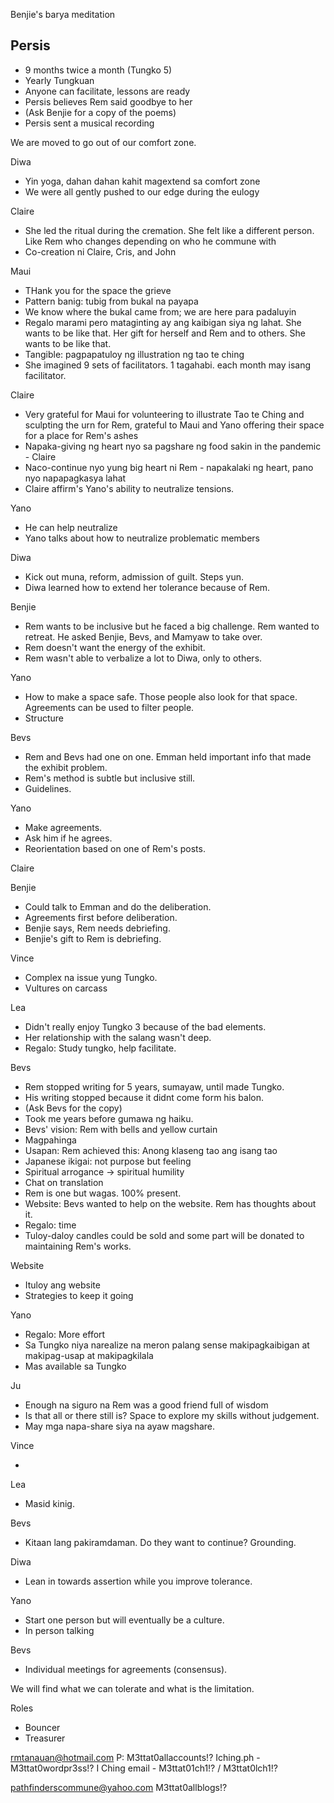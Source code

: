 Benjie's barya meditation

## Persis

- 9 months twice a month (Tungko 5)
- Yearly Tungkuan
- Anyone can facilitate, lessons are ready
- Persis believes Rem said goodbye to her
- (Ask Benjie for a copy of the poems)
- Persis sent a musical recording

We are moved to go out of our comfort zone.

Diwa

- Yin yoga, dahan dahan kahit magextend sa comfort zone
- We were all gently pushed to our edge during the eulogy

Claire

- She led the ritual during the cremation. She felt like a different person. Like Rem who changes depending on who he commune with
- Co-creation ni Claire, Cris, and John

Maui

- THank you for the space the grieve
- Pattern banig: tubig from bukal na payapa
- We know where the bukal came from; we are here para padaluyin
- Regalo marami pero mataginting ay ang kaibigan siya ng lahat. She wants to be like that. Her gift for herself and Rem and to others. She wants to be like that.
- Tangible: pagpapatuloy ng illustration ng tao te ching
- She imagined 9 sets of facilitators. 1 tagahabi. each month may isang facilitator.

Claire

- Very grateful for Maui for volunteering to illustrate Tao te Ching and sculpting the urn for Rem, grateful to Maui and Yano offering their space for a place for Rem's ashes
- Napaka-giving ng heart nyo sa pagshare ng food sakin in the pandemic - Claire
- Naco-continue nyo yung big heart ni Rem - napakalaki ng heart, pano nyo napapagkasya lahat
- Claire affirm's Yano's ability to neutralize tensions.

Yano

- He can help neutralize
- Yano talks about how to neutralize problematic members

Diwa

- Kick out muna, reform, admission of guilt. Steps yun.
- Diwa learned how to extend her tolerance because of Rem.

Benjie

- Rem wants to be inclusive but he faced a big challenge. Rem wanted to retreat. He asked Benjie, Bevs, and Mamyaw to take over.
- Rem doesn't want the energy of the exhibit.
- Rem wasn't able to verbalize a lot to Diwa, only to others.

Yano

- How to make a space safe. Those people also look for that space. Agreements can be used to filter people.
- Structure

Bevs

- Rem and Bevs had one on one. Emman held important info that made the exhibit problem.
- Rem's method is subtle but inclusive still.
- Guidelines.

Yano

- Make agreements.
- Ask him if he agrees.
- Reorientation based on one of Rem's posts.

Claire



Benjie

- Could talk to Emman and do the deliberation.
- Agreements first before deliberation.
- Benjie says, Rem needs debriefing.
- Benjie's gift to Rem is debriefing.

Vince

- Complex na issue yung Tungko.
- Vultures on carcass

Lea

- Didn't really enjoy Tungko 3 because of the bad elements.
- Her relationship with the salang wasn't deep.
- Regalo: Study tungko, help facilitate.

Bevs

- Rem stopped writing for 5 years, sumayaw, until made Tungko.
- His writing stopped because it didnt come form his balon.
- (Ask Bevs for the copy)
- Took me years before gumawa ng haiku.
- Bevs' vision: Rem with bells and yellow curtain
- Magpahinga
- Usapan: Rem achieved this: Anong klaseng tao ang isang tao
- Japanese ikigai: not purpose but feeling
- Spiritual arrogance -> spiritual humility
- Chat on translation
- Rem is one but wagas. 100% present.
- Website: Bevs wanted to help on the website. Rem has thoughts about it.
- Regalo: time
- Tuloy-daloy candles could be sold and some part will be donated to maintaining Rem's works.

Website

- Ituloy ang website
- Strategies to keep it going

Yano

- Regalo: More effort
- Sa Tungko niya narealize na meron palang sense makipagkaibigan at makipag-usap at makipagkilala
- Mas available sa Tungko

Ju

- Enough na siguro na Rem was a good friend full of wisdom
- Is that all or there still is? Space to explore my skills without judgement.
- May mga napa-share siya na ayaw magshare.

Vince

- 

Lea

- Masid kinig.

Bevs

- Kitaan lang pakiramdaman. Do they want to continue? Grounding.

Diwa

- Lean in towards assertion while you improve tolerance.

Yano
- Start one person but will eventually be a culture.
- In person talking

Bevs

- Individual meetings for agreements (consensus).

We will find what we can tolerate and what is the limitation.

Roles
- Bouncer
- Treasurer

rmtanauan@hotmail.com
P: M3ttat0allaccounts!?
Iching.ph - M3ttat0wordpr3ss!?
I Ching email - M3ttat01ch1!? / M3ttat0lch1!?

pathfinderscommune@yahoo.com
M3ttat0allblogs!?